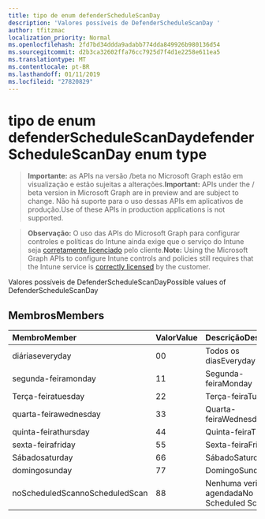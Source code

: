 ```yaml
---
title: tipo de enum defenderScheduleScanDay
description: 'Valores possíveis de DefenderScheduleScanDay '
author: tfitzmac
localization_priority: Normal
ms.openlocfilehash: 2fd7bd34ddda9adabb774dda849926b980136d54
ms.sourcegitcommit: d2b3ca32602ffa76cc7925d7f4d1e2258e611ea5
ms.translationtype: MT
ms.contentlocale: pt-BR
ms.lasthandoff: 01/11/2019
ms.locfileid: "27820829"
---
```

# <a name="defenderschedulescanday-enum-type"></a><span data-ttu-id="c7c8a-103">tipo de enum defenderScheduleScanDay</span><span class="sxs-lookup"><span data-stu-id="c7c8a-103">defenderScheduleScanDay enum type</span></span>

> <span data-ttu-id="c7c8a-104">**Importante:** as APIs na versão /beta no Microsoft Graph estão em visualização e estão sujeitas a alterações.</span><span class="sxs-lookup"><span data-stu-id="c7c8a-104">**Important:** APIs under the / beta version in Microsoft Graph are in preview and are subject to change.</span></span> <span data-ttu-id="c7c8a-105">Não há suporte para o uso dessas APIs em aplicativos de produção.</span><span class="sxs-lookup"><span data-stu-id="c7c8a-105">Use of these APIs in production applications is not supported.</span></span>

> <span data-ttu-id="c7c8a-106">**Observação:** O uso das APIs do Microsoft Graph para configurar controles e políticas do Intune ainda exige que o serviço do Intune seja [corretamente licenciado](https://go.microsoft.com/fwlink/?linkid=839381) pelo cliente.</span><span class="sxs-lookup"><span data-stu-id="c7c8a-106">**Note:** Using the Microsoft Graph APIs to configure Intune controls and policies still requires that the Intune service is [correctly licensed](https://go.microsoft.com/fwlink/?linkid=839381) by the customer.</span></span>

<span data-ttu-id="c7c8a-107">Valores possíveis de DefenderScheduleScanDay</span><span class="sxs-lookup"><span data-stu-id="c7c8a-107">Possible values of DefenderScheduleScanDay</span></span> 
## <a name="members"></a><span data-ttu-id="c7c8a-108">Membros</span><span class="sxs-lookup"><span data-stu-id="c7c8a-108">Members</span></span>
|<span data-ttu-id="c7c8a-109">Membro</span><span class="sxs-lookup"><span data-stu-id="c7c8a-109">Member</span></span>|<span data-ttu-id="c7c8a-110">Valor</span><span class="sxs-lookup"><span data-stu-id="c7c8a-110">Value</span></span>|<span data-ttu-id="c7c8a-111">Descrição</span><span class="sxs-lookup"><span data-stu-id="c7c8a-111">Description</span></span>|
|:---|:---|:---|
|<span data-ttu-id="c7c8a-112">diárias</span><span class="sxs-lookup"><span data-stu-id="c7c8a-112">everyday</span></span>|<span data-ttu-id="c7c8a-113">0</span><span class="sxs-lookup"><span data-stu-id="c7c8a-113">0</span></span>|<span data-ttu-id="c7c8a-114">Todos os dias</span><span class="sxs-lookup"><span data-stu-id="c7c8a-114">Everyday</span></span>|
|<span data-ttu-id="c7c8a-115">segunda-feira</span><span class="sxs-lookup"><span data-stu-id="c7c8a-115">monday</span></span>|<span data-ttu-id="c7c8a-116">1</span><span class="sxs-lookup"><span data-stu-id="c7c8a-116">1</span></span>|<span data-ttu-id="c7c8a-117">Segunda-feira</span><span class="sxs-lookup"><span data-stu-id="c7c8a-117">Monday</span></span>|
|<span data-ttu-id="c7c8a-118">Terça-feira</span><span class="sxs-lookup"><span data-stu-id="c7c8a-118">tuesday</span></span>|<span data-ttu-id="c7c8a-119">2</span><span class="sxs-lookup"><span data-stu-id="c7c8a-119">2</span></span>|<span data-ttu-id="c7c8a-120">Terça-feira</span><span class="sxs-lookup"><span data-stu-id="c7c8a-120">Tuesday</span></span>|
|<span data-ttu-id="c7c8a-121">quarta-feira</span><span class="sxs-lookup"><span data-stu-id="c7c8a-121">wednesday</span></span>|<span data-ttu-id="c7c8a-122">3</span><span class="sxs-lookup"><span data-stu-id="c7c8a-122">3</span></span>|<span data-ttu-id="c7c8a-123">Quarta-feira</span><span class="sxs-lookup"><span data-stu-id="c7c8a-123">Wednesday</span></span>|
|<span data-ttu-id="c7c8a-124">quinta-feira</span><span class="sxs-lookup"><span data-stu-id="c7c8a-124">thursday</span></span>|<span data-ttu-id="c7c8a-125">4</span><span class="sxs-lookup"><span data-stu-id="c7c8a-125">4</span></span>|<span data-ttu-id="c7c8a-126">Quinta-feira</span><span class="sxs-lookup"><span data-stu-id="c7c8a-126">Thursday</span></span>|
|<span data-ttu-id="c7c8a-127">sexta-feira</span><span class="sxs-lookup"><span data-stu-id="c7c8a-127">friday</span></span>|<span data-ttu-id="c7c8a-128">5</span><span class="sxs-lookup"><span data-stu-id="c7c8a-128">5</span></span>|<span data-ttu-id="c7c8a-129">Sexta-feira</span><span class="sxs-lookup"><span data-stu-id="c7c8a-129">Friday</span></span>|
|<span data-ttu-id="c7c8a-130">Sábado</span><span class="sxs-lookup"><span data-stu-id="c7c8a-130">saturday</span></span>|<span data-ttu-id="c7c8a-131">6</span><span class="sxs-lookup"><span data-stu-id="c7c8a-131">6</span></span>|<span data-ttu-id="c7c8a-132">Sábado</span><span class="sxs-lookup"><span data-stu-id="c7c8a-132">Saturday</span></span>|
|<span data-ttu-id="c7c8a-133">domingo</span><span class="sxs-lookup"><span data-stu-id="c7c8a-133">sunday</span></span>|<span data-ttu-id="c7c8a-134">7</span><span class="sxs-lookup"><span data-stu-id="c7c8a-134">7</span></span>|<span data-ttu-id="c7c8a-135">Domingo</span><span class="sxs-lookup"><span data-stu-id="c7c8a-135">Sunday</span></span>|
|<span data-ttu-id="c7c8a-136">noScheduledScan</span><span class="sxs-lookup"><span data-stu-id="c7c8a-136">noScheduledScan</span></span>|<span data-ttu-id="c7c8a-137">8</span><span class="sxs-lookup"><span data-stu-id="c7c8a-137">8</span></span>|<span data-ttu-id="c7c8a-138">Nenhuma verificação agendada</span><span class="sxs-lookup"><span data-stu-id="c7c8a-138">No Scheduled Scan</span></span>|





